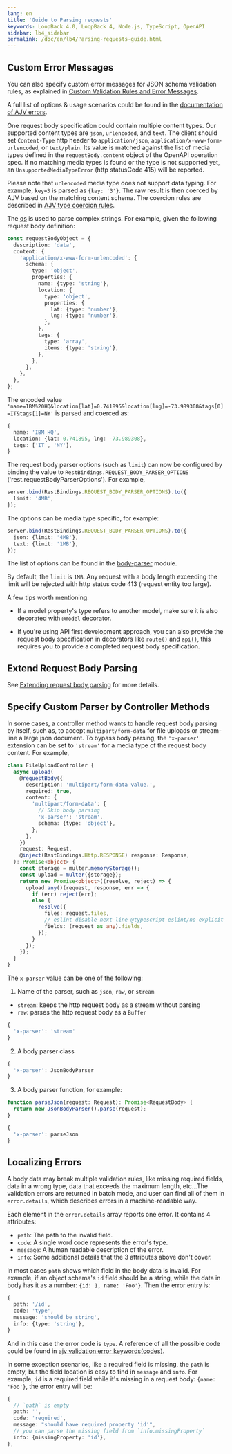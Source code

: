 ```yaml
---
lang: en
title: 'Guide to Parsing requests'
keywords: LoopBack 4.0, LoopBack 4, Node.js, TypeScript, OpenAPI
sidebar: lb4_sidebar
permalink: /doc/en/lb4/Parsing-requests-guide.html
---
```


## Custom Error Messages

You can also specify custom error messages for JSON schema validation rules, as
explained in
[Custom Validation Rules and Error Messages](Model.md#custom-validation-rules-and-error-messages).

A full list of options & usage scenarios could be found in the
[documentation of AJV errors](https://github.com/epoberezkin/ajv-errors).

One request body specification could contain multiple content types. Our
supported content types are `json`, `urlencoded`, and `text`. The client should
set `Content-Type` http header to `application/json`,
`application/x-www-form-urlencoded`, or `text/plain`. Its value is matched
against the list of media types defined in the `requestBody.content` object of
the OpenAPI operation spec. If no matching media types is found or the type is
not supported yet, an `UnsupportedMediaTypeError` (http statusCode 415) will be
reported.

Please note that `urlencoded` media type does not support data typing. For
example, `key=3` is parsed as `{key: '3'}`. The raw result is then coerced by
AJV based on the matching content schema. The coercion rules are described in
[AJV type coercion rules](https://github.com/epoberezkin/ajv/blob/master/COERCION.md).

The [qs](https://github.com/ljharb/qs) is used to parse complex strings. For
example, given the following request body definition:

```ts
const requestBodyObject = {
  description: 'data',
  content: {
    'application/x-www-form-urlencoded': {
      schema: {
        type: 'object',
        properties: {
          name: {type: 'string'},
          location: {
            type: 'object',
            properties: {
              lat: {type: 'number'},
              lng: {type: 'number'},
            },
          },
          tags: {
            type: 'array',
            items: {type: 'string'},
          },
        },
      },
    },
  },
};
```

The encoded value
`'name=IBM%20HQ&location[lat]=0.741895&location[lng]=-73.989308&tags[0]=IT&tags[1]=NY'`
is parsed and coerced as:

```ts
{
  name: 'IBM HQ',
  location: {lat: 0.741895, lng: -73.989308},
  tags: ['IT', 'NY'],
}
```

The request body parser options (such as `limit`) can now be configured by
binding the value to `RestBindings.REQUEST_BODY_PARSER_OPTIONS`
('rest.requestBodyParserOptions'). For example,

```ts
server.bind(RestBindings.REQUEST_BODY_PARSER_OPTIONS).to({
  limit: '4MB',
});
```

The options can be media type specific, for example:

```ts
server.bind(RestBindings.REQUEST_BODY_PARSER_OPTIONS).to({
  json: {limit: '4MB'},
  text: {limit: '1MB'},
});
```

The list of options can be found in the
[body-parser](https://github.com/expressjs/body-parser/#options) module.

By default, the `limit` is `1MB`. Any request with a body length exceeding the
limit will be rejected with http status code 413 (request entity too large).

A few tips worth mentioning:

- If a model property's type refers to another model, make sure it is also
  decorated with `@model` decorator.

- If you're using API first development approach, you can also provide the
  request body specification in decorators like `route()` and
  [`api()`](Decorators.md#api-decorator), this requires you to provide a
  completed request body specification.

## Extend Request Body Parsing

See [Extending request body parsing](./Extending-request-body-parsing.md) for
more details.

## Specify Custom Parser by Controller Methods

In some cases, a controller method wants to handle request body parsing by
itself, such as, to accept `multipart/form-data` for file uploads or stream-line
a large json document. To bypass body parsing, the `'x-parser'` extension can be
set to `'stream'` for a media type of the request body content. For example,

```ts
class FileUploadController {
  async upload(
    @requestBody({
      description: 'multipart/form-data value.',
      required: true,
      content: {
        'multipart/form-data': {
          // Skip body parsing
          'x-parser': 'stream',
          schema: {type: 'object'},
        },
      },
    })
    request: Request,
    @inject(RestBindings.Http.RESPONSE) response: Response,
  ): Promise<object> {
    const storage = multer.memoryStorage();
    const upload = multer({storage});
    return new Promise<object>((resolve, reject) => {
      upload.any()(request, response, err => {
        if (err) reject(err);
        else {
          resolve({
            files: request.files,
            // eslint-disable-next-line @typescript-eslint/no-explicit-any
            fields: (request as any).fields,
          });
        }
      });
    });
  }
}
```

The `x-parser` value can be one of the following:

1. Name of the parser, such as `json`, `raw`, or `stream`

- `stream`: keeps the http request body as a stream without parsing
- `raw`: parses the http request body as a `Buffer`

```ts
{
  'x-parser': 'stream'
}
```

2. A body parser class

```ts
{
  'x-parser': JsonBodyParser
}
```

3. A body parser function, for example:

```ts
function parseJson(request: Request): Promise<RequestBody> {
  return new JsonBodyParser().parse(request);
}

{
  'x-parser': parseJson
}
```

## Localizing Errors

A body data may break multiple validation rules, like missing required fields,
data in a wrong type, data that exceeds the maximum length, etc...The validation
errors are returned in batch mode, and user can find all of them in
`error.details`, which describes errors in a machine-readable way.

Each element in the `error.details` array reports one error. It contains 4
attributes:

- `path`: The path to the invalid field.
- `code`: A single word code represents the error's type.
- `message`: A human readable description of the error.
- `info`: Some additional details that the 3 attributes above don't cover.

In most cases `path` shows which field in the body data is invalid. For example,
if an object schema's `id` field should be a string, while the data in body has
it as a number: `{id: 1, name: 'Foo'}`. Then the error entry is:

```ts
{
  path: '/id',
  code: 'type',
  message: 'should be string',
  info: {type: 'string'},
}
```

And in this case the error code is `type`. A reference of all the possible code
could be found in
[ajv validation error keywords(codes)](https://github.com/epoberezkin/ajv/blob/master/KEYWORDS.md).

In some exception scenarios, like a required field is missing, the `path` is
empty, but the field location is easy to find in `message` and `info`. For
example, `id` is a required field while it's missing in a request body:
`{name: 'Foo'}`, the error entry will be:

```ts
{
  // `path` is empty
  path: '',
  code: 'required',
  message: "should have required property 'id'",
  // you can parse the missing field from `info.missingProperty`
  info: {missingProperty: 'id'},
},
```
